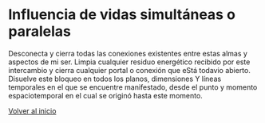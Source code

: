 # lnfluencia de vidas simultáneas o paralelas

Desconecta y cierra todas las conexiones existentes entre estas almas y aspectos de mi ser. Limpia cualquier residuo energético recibido por este intercambio y cierra cualquier portal o conexión que eStá
todavio abierto. Disuelve este bloqueo en todos los planos, dimensiones Y líneas temporales en el que se encuentre manifestado, desde el punto y momento espaciotemporal en el cual se originó hasta este momento.


[Volver al inicio](../index.md)
